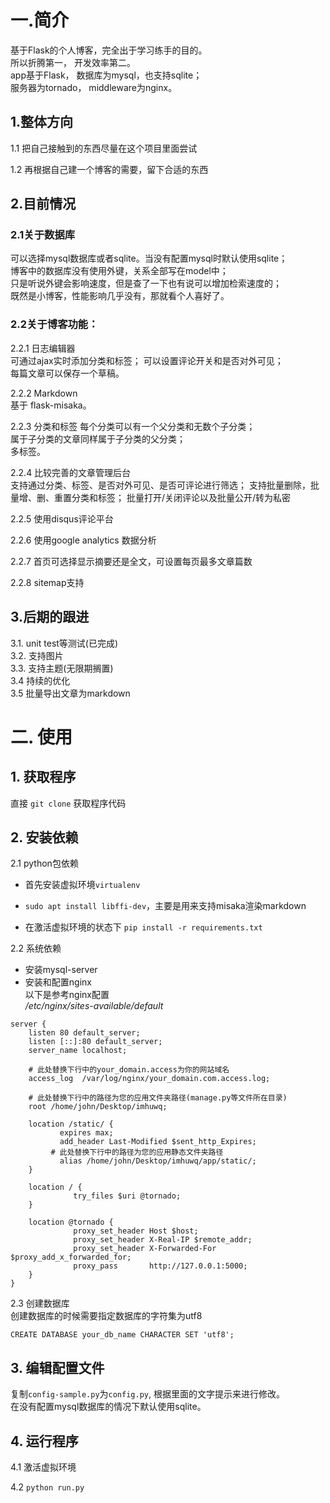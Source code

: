 # 一.简介
基于Flask的个人博客，完全出于学习练手的目的。  
所以折腾第一， 开发效率第二。  
app基于Flask， 数据库为mysql，也支持sqlite；  
服务器为tornado， middleware为nginx。

## 1.整体方向
1.1 把自己接触到的东西尽量在这个项目里面尝试  

1.2 再根据自己建一个博客的需要，留下合适的东西  

## 2.目前情况

### 2.1关于数据库
可以选择mysql数据库或者sqlite。当没有配置mysql时默认使用sqlite；  
博客中的数据库没有使用外键，关系全部写在model中；  
只是听说外键会影响速度，但是查了一下也有说可以增加检索速度的；  
既然是小博客，性能影响几乎没有，那就看个人喜好了。  

### 2.2关于博客功能：  
 2.2.1 日志编辑器  
 可通过ajax实时添加分类和标签；
 可以设置评论开关和是否对外可见；  
 每篇文章可以保存一个草稿。

 2.2.2 Markdown  
 基于 flask-misaka。  

 2.2.3 分类和标签
 每个分类可以有一个父分类和无数个子分类；  
 属于子分类的文章同样属于子分类的父分类；  
 多标签。  

 2.2.4 比较完善的文章管理后台  
 支持通过分类、标签、是否对外可见、是否可评论进行筛选；
 支持批量删除，批量增、删、重置分类和标签；
 批量打开/关闭评论以及批量公开/转为私密  

 2.2.5 使用disqus评论平台  

 2.2.6 使用google analytics 数据分析

 2.2.7 首页可选择显示摘要还是全文，可设置每页最多文章篇数

 2.2.8 sitemap支持

## 3.后期的跟进
 3.1. unit test等测试(已完成)  
 3.2. 支持图片  
 3.3. 支持主题(无限期搁置)  
 3.4  持续的优化  
 3.5  批量导出文章为markdown

# 二. 使用

## 1. 获取程序
直接 `git clone` 获取程序代码  
## 2. 安装依赖
2.1 python包依赖  
  - 首先安装虚拟环境`virtualenv`  

  - `sudo apt install libffi-dev`，主要是用来支持misaka渲染markdown  

  - 在激活虚拟环境的状态下 `pip install -r requirements.txt`

2.2 系统依赖  
  - 安装mysql-server
  - 安装和配置nginx  
  以下是参考nginx配置  
  */etc/nginx/sites-available/default*
  ```nginx
  server {
      listen 80 default_server;
      listen [::]:80 default_server;
      server_name localhost;

      # 此处替换下行中的your_domain.access为你的网站域名
      access_log  /var/log/nginx/your_domain.com.access.log;

      # 此处替换下行中的路径为您的应用文件夹路径(manage.py等文件所在目录)
      root /home/john/Desktop/imhuwq;

      location /static/ {
      		 expires max;
      		 add_header Last-Modified $sent_http_Expires;
           # 此处替换下行中的路径为您的应用静态文件夹路径
      		 alias /home/john/Desktop/imhuwq/app/static/;
      }

      location / {
      			try_files $uri @tornado;
      }

      location @tornado {
      			proxy_set_header Host $host;
      			proxy_set_header X-Real-IP $remote_addr;
      			proxy_set_header X-Forwarded-For $proxy_add_x_forwarded_for;
      			proxy_pass       http://127.0.0.1:5000;
      }
  }
  ```
2.3 创建数据库  
  创建数据库的时候需要指定数据库的字符集为utf8
  ```mysql
  CREATE DATABASE your_db_name CHARACTER SET 'utf8';
  ```

## 3. 编辑配置文件
复制`config-sample.py`为`config.py`, 根据里面的文字提示来进行修改。  
在没有配置mysql数据库的情况下默认使用sqlite。  

## 4. 运行程序
4.1 激活虚拟环境  

4.2 `python run.py`
